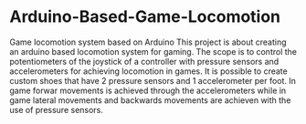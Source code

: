 # Arduino-Based-Game-Locomotion
Game locomotion system based on Arduino
This project is about creating an arduino based locomotion system for gaming. 
The scope is to control the potentiometers of the joystick of a controller with pressure sensors and accelerometers for achieving locomotion in games.
It is possible to create custom shoes that have 2 pressure sensors and 1 accelerometer per foot. In game forwar movements is achieved through the accelerometers while in game lateral movements and backwards movements are achieven with the use of pressure sensors.

